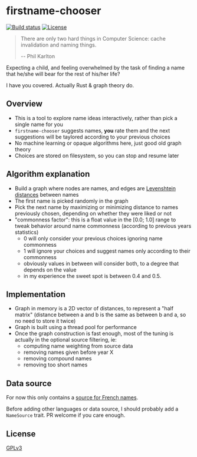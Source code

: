 # firstname-chooser

[![Build status](https://github.com/desbma/firstname-chooser/actions/workflows/ci.yml/badge.svg)](https://github.com/desbma/firstname-chooser/actions)
[![License](https://img.shields.io/github/license/desbma/firstname-chooser.svg?style=flat)](https://github.com/desbma/firstname-chooser/blob/master/LICENSE)

> There are only two hard things in Computer Science: cache invalidation and naming things.
>
> -- Phil Karlton

Expecting a child, and feeling overwhelmed by the task of finding a name that he/she will bear for the rest of his/her life?

I have you covered. Actually Rust & graph theory do.

## Overview

- This is a tool to explore name ideas interactively, rather than pick a single name for you
- `firstname-chooser` suggests names, **you** rate them and the next suggestions will be taylored according to your previous choices
- No machine learning or opaque algorithms here, just good old graph theory
- Choices are stored on filesystem, so you can stop and resume later

## Algorithm explanation

- Build a graph where nodes are names, and edges are [Levenshtein distances](https://en.wikipedia.org/wiki/Levenshtein_distance) between names
- The first name is picked randomly in the graph
- Pick the next name by maximizing or minimizing distance to names previously chosen, depending on whether they were liked or not
- "commonness factor": this is a float value in the [0.0; 1.0] range to tweak behavior around name commonness (according to previous years statistics)
  - 0 will only consider your previous choices ignoring name commonness
  - 1 will ignore your choices and suggest names only according to their commonness
  - obviously values in between will consider both, to a degree that depends on the value
  - in my experience the sweet spot is between 0.4 and 0.5.

## Implementation

- Graph in memory is a 2D vector of distances, to represent a "half matrix" (distance between a and b is the same as between b and a, so no need to store it twice)
- Graph is built using a thread pool for performance
- Once the graph construction is fast enough, most of the tuning is actually in the optional source filtering, ie:
  - computing name weighting from source data
  - removing names given before year X
  - removing compound names
  - removing too short names

## Data source

For now this only contains a [source for French names](https://www.insee.fr/fr/statistiques/2540004?sommaire=4767262).

Before adding other languages or data source, I should probably add a `NameSource` trait. PR welcome if you care enough.

## License

[GPLv3](https://www.gnu.org/licenses/gpl-3.0-standalone.html)
